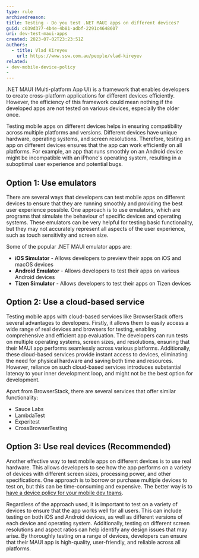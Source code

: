 ```yaml
---
type: rule
archivedreason:
title: Testing - Do you test .NET MAUI apps on different devices?
guid: c039d377-4b4e-4b81-adbf-2291c4648607
uri: dev-test-maui-apps
created: 2023-07-02T23:23:51Z
authors:
  - title: Vlad Kireyev
    url: https://www.ssw.com.au/people/vlad-kireyev
related: 
- dev-mobile-device-policy
- 
---
```


.NET MAUI (Multi-platform App UI) is a framework that enables developers to create cross-platform applications for different devices efficiently. However, the efficiency of this framework could mean nothing if the developed apps are not tested on various devices, especially the older once. 

<!--endintro-->

Testing mobile apps on different devices helps in ensuring compatibility across multiple platforms and versions. Different devices have unique hardware, operating systems, and screen resolutions. Therefore, testing an app on different devices ensures that the app can work efficiently on all platforms. For example, an app that runs smoothly on an Android device might be incompatible with an iPhone's operating system, resulting in a suboptimal user experience and potential bugs.

## Option 1: Use emulators

There are several ways that developers can test mobile apps on different devices to ensure that they are running smoothly and providing the best user experience possible. One approach is to use emulators, which are programs that simulate the behaviour of specific devices and operating systems. These emulators can be very helpful for testing basic functionality, but they may not accurately represent all aspects of the user experience, such as touch sensitivity and screen size.

Some of the popular .NET MAUI emulator apps are:
- **iOS Simulator** - Allows developers to preview their apps on iOS and macOS devices
- **Android Emulator** - Allows developers to test their apps on various Android devices
- **Tizen Simulator** - Allows developers to test their apps on Tizen devices

## Option 2: Use a cloud-based service

Testing mobile apps with cloud-based services like BrowserStack offers several advantages to developers. Firstly, it allows them to easily access a wide range of real devices and browsers for testing, enabling comprehensive and efficient app evaluation. The developers can run tests on multiple operating systems, screen sizes, and resolutions, ensuring that their MAUI app performs seamlessly across various platforms. Additionally, these cloud-based services provide instant access to devices, eliminating the need for physical hardware and saving both time and resources. However, reliance on such cloud-based services introduces substantial latency to your inner development loop, and might not be the best option for development.

Apart from BrowserStack, there are several services that offer similar functionality: 
- Sauce Labs
- LambdaTest
- Experitest
- CrossBrowserTesting

## Option 3: Use real devices (Recommended)

Another effective way to test mobile apps on different devices is to use real hardware. This allows developers to see how the app performs on a variety of devices with different screen sizes, processing power, and other specifications. One approach is to borrow or purchase multiple devices to test on, but this can be time-consuming and expensive. The better way is to [have a device policy for your mobile dev teams](/dev-mobile-device-policy).

Regardless of the approach used, it is important to test on a variety of devices to ensure that the app works well for all users. This can include testing on both iOS and Android devices, as well as different versions of each device and operating system. Additionally, testing on different screen resolutions and aspect ratios can help identify any design issues that may arise. By thoroughly testing on a range of devices, developers can ensure that their MAUI app is high-quality, user-friendly, and reliable across all platforms.

